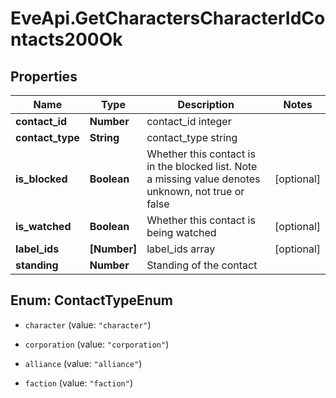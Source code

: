 # EveApi.GetCharactersCharacterIdContacts200Ok

## Properties
Name | Type | Description | Notes
------------ | ------------- | ------------- | -------------
**contact_id** | **Number** | contact_id integer | 
**contact_type** | **String** | contact_type string | 
**is_blocked** | **Boolean** | Whether this contact is in the blocked list. Note a missing value denotes unknown, not true or false | [optional] 
**is_watched** | **Boolean** | Whether this contact is being watched | [optional] 
**label_ids** | **[Number]** | label_ids array | [optional] 
**standing** | **Number** | Standing of the contact | 


<a name="ContactTypeEnum"></a>
## Enum: ContactTypeEnum


* `character` (value: `"character"`)

* `corporation` (value: `"corporation"`)

* `alliance` (value: `"alliance"`)

* `faction` (value: `"faction"`)




